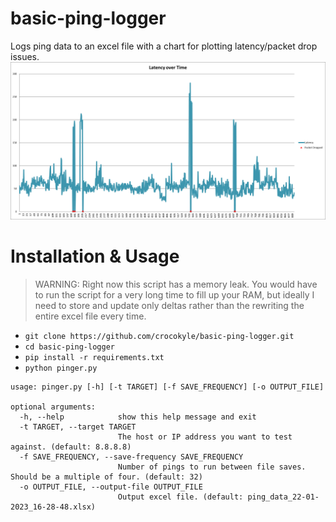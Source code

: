 # basic-ping-logger
Logs ping data to an excel file with a chart for plotting latency/packet drop issues.
![screenshot](image.png)

# Installation & Usage
> WARNING: Right now this script has a memory leak. You would have to run the script for a very long time to fill up your RAM, but ideally I need to store and update only deltas rather than the rewriting the entire excel file every time.

- `git clone https://github.com/crocokyle/basic-ping-logger.git`
- `cd basic-ping-logger`
- `pip install -r requirements.txt`
- `python pinger.py`

```
usage: pinger.py [-h] [-t TARGET] [-f SAVE_FREQUENCY] [-o OUTPUT_FILE]

optional arguments:
  -h, --help            show this help message and exit
  -t TARGET, --target TARGET
                        The host or IP address you want to test against. (default: 8.8.8.8)
  -f SAVE_FREQUENCY, --save-frequency SAVE_FREQUENCY
                        Number of pings to run between file saves. Should be a multiple of four. (default: 32)
  -o OUTPUT_FILE, --output-file OUTPUT_FILE
                        Output excel file. (default: ping_data_22-01-2023_16-28-48.xlsx)
```
